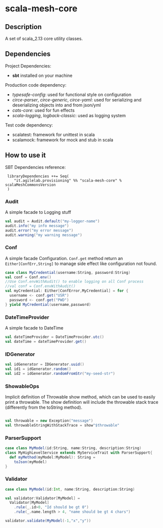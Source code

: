 # scala-mesh-core

## Description
A set of scala_2.13 core utility classes.

## Dependencies

Project Dependencies:

* **sbt** installed on your machine

Production code dependency:

* *typesafe-config*: used for functional style on configuration
* *circe-parser*, *circe-generic*, *circe-yaml*: used for serializing and deserializing objects into and from json/yml
* *cats-core*: used for fun effects
* *scala-logging*, *logback-classic*: used as logging system

Test code dependency:

* scalatest: framework for unittest in scala
* scalamock: framework for mock and stub in scala


## How to use it

SBT Dependencies reference:

```
 libraryDependencies ++= Seq(
    "it.agilelab.provisioning" %% "scala-mesh-core" % scalaMeshCommonsVersion
 )
```


### Audit

A simple facade to Logging stuff
```scala
val audit = Audit.default("my-logger-name")
audit.info("my info message")
audit.error("my error message")
audit.warning("my warning message")
```

### Conf
A simple facade Configuration.
`Conf.get` method return an `Either[ConfErr,String]` to manage side effect like configuration not found.

```scala
case class MyCredential(username:String, password:String)
val conf = Conf.env()
//Use Conf.envWithAudit() to enable logging on all Conf process
//val conf = Conf.envWithAudit()
val myCredential: Either[ConfError,MyCredential] = for {
  username <- conf.get("USR")
  password <- conf.get("PWD")
} yield MyCredential(username,password)
```

### DateTimeProvider

A simple facade to DateTime
```scala
val dateTimeProvider = DateTimeProvider.utc()
val dateTime = dateTimeProvider.get()
```

### IDGenerator

```scala 
val idGenerator = IDGenerator.uuid()
val id1 = idGenerator.random()
val id2 = idGenerator.randomFromStr("my-seed-str")
```

### ShowableOps

Implicit definition of Throwable show method, which can be used to easily print a throwable.
The show definition will include the throwable stack trace  (differently from the toString method).

```scala 

val throwable = new Exception("message")
val throwableStringWithStackTrace = show"$throwable"
```


### ParserSupport

```scala
case class MyModel(id:String, name:String, description:String)
class MyHighLevelService extends MyServiceTrait with ParserSupport{
  def myMethod(myModel:MyModel): String =
    toJson(myModel)
}
```

### Validator

```scala
case class MyModel(id:Int, name:String, description:String)

val validator:Validator[MyModel] = 
  Validator[MyModel]
    .rule(_.id>0, "Id should be gt 0")
    .rule(_.name.length > 4, "name should be gt 4 chars")

validator.validate(MyModel(-1,"x","y"))
```

